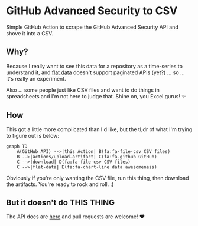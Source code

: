 # GitHub Advanced Security to CSV

Simple GitHub Action to scrape the GitHub Advanced Security API and shove it into a CSV.  

## Why?

Because I really want to see this data for a repository as a time-series to understand it, and [flat data](https://next.github.com/projects/flat-data/) doesn't support paginated APIs (yet?) ... so ... it's really an experiment.

Also ... some people just like CSV files and want to do things in spreadsheets and I'm not here to judge that.  Shine on, you Excel gurus! :sparkles:

## How

This got a little more complicated than I'd like, but the tl;dr of what I'm trying to figure out is below:

```mermaid
graph TD
    A(GitHub API) -->|this Action| B(fa:fa-file-csv CSV files)
    B -->|actions/upload-artifact| C(fa:fa-github GitHub)
    C -->|download| D(fa:fa-file-csv CSV files)
    C -->|flat-data| E(fa:fa-chart-line data awesomeness)
```

Obviously if you're only wanting the CSV file, run this thing, then download the artifacts.  You're ready to rock and roll. :)

## But it doesn't do THIS THING

The API docs are [here](https://docs.github.com/en/enterprise-cloud@latest) and pull requests are welcome! :heart:
